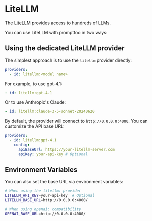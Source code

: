 # LiteLLM

The [LiteLLM](https://docs.litellm.ai/docs/) provides access to hundreds of LLMs.

You can use LiteLLM with promptfoo in two ways:

## Using the dedicated LiteLLM provider

The simplest approach is to use the `litellm` provider directly:

```yaml
providers:
  - id: litellm:<model name>
```

For example, to use gpt-4.1:

```yaml
- id: litellm:gpt-4.1
```

Or to use Anthropic's Claude:

```yaml
- id: litellm:claude-3-5-sonnet-20240620
```

By default, the provider will connect to `http://0.0.0.0:4000`. You can customize the API base URL:

```yaml
providers:
  - id: litellm:gpt-4.1
    config:
      apiBaseUrl: https://your-litellm-server.com
      apiKey: your-api-key # Optional
```

## Environment Variables

You can also set the base URL via environment variables:

```sh
# When using the litellm: provider
LITELLM_API_KEY=your-api-key  # Optional
LITELLM_BASE_URL=http://0.0.0.0:4000/

# When using openai: compatibility
OPENAI_BASE_URL=http://0.0.0.0:4000/
```
